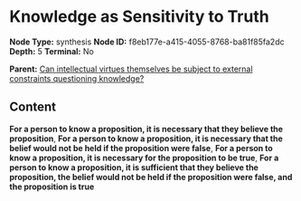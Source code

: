 # Knowledge as Sensitivity to Truth

**Node Type:** synthesis
**Node ID:** f8eb177e-a415-4055-8768-ba81f85fa2dc
**Depth:** 5
**Terminal:** No

**Parent:** [Can intellectual virtues themselves be subject to external constraints questioning knowledge?](can-intellectual-virtues-themselves-be-subject-to-external-constraints-questioning-knowledge-antithesis-4cf6efc5-6f1f-45d3-a93e-46fbd328f725.md)

## Content

**For a person to know a proposition, it is necessary that they believe the proposition**, **For a person to know a proposition, it is necessary that the belief would not be held if the proposition were false**, **For a person to know a proposition, it is necessary for the proposition to be true**, **For a person to know a proposition, it is sufficient that they believe the proposition, the belief would not be held if the proposition were false, and the proposition is true**

